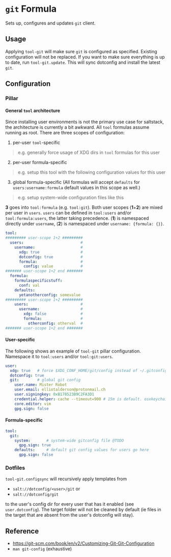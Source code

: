# `git` Formula
Sets up, configures and updates `git` client.

## Usage
Applying `tool-git` will make sure `git` is configured as specified. Existing configuration will not be replaced. If you want to make sure everything is up to date, run `tool-git.update`. This will sync dotconfig and install the latest `git`.

## Configuration
### Pillar
#### General `tool` architecture
Since installing user environments is not the primary use case for saltstack, the architecture is currently a bit awkward. All `tool` formulas assume running as root. There are three scopes of configuration:
1. per-user `tool`-specific
  > e.g. generally force usage of XDG dirs in `tool` formulas for this user
2. per-user formula-specific
  > e.g. setup this tool with the following configuration values for this user
3. global formula-specific (All formulas will accept `defaults` for `users:username:formula` default values in this scope as well.)
  > e.g. setup system-wide configuration files like this

**3** goes into `tool:formula` (e.g. `tool:git`). Both user scopes (**1**+**2**) are mixed per user in `users`. `users` can be defined in `tool:users` and/or `tool:formula:users`, the latter taking precedence. (**1**) is namespaced directly under `username`, (**2**) is namespaced under `username: {formula: {}}`.

```yaml
tool:
######### user-scope 1+2 #########
  users:                         #
    username:                    #
      xdg: true                  #
      dotconfig: true            #
      formula:                   #
        config: value            #
####### user-scope 1+2 end #######
  formula:
    formulaspecificstuff:
      conf: val
    defaults:
      yetanotherconfig: somevalue
######### user-scope 1+2 #########
    users:                       #
      username:                  #
        xdg: false               #
        formula:                 #
          otherconfig: otherval  #
####### user-scope 1+2 end #######
```


#### User-specific
The following shows an example of `tool-git` pillar configuration. Namespace it to `tool:users` and/or `tool:git:users`.
```yaml
user:
  xdg: true   # force $XDG_CONF_HOME/git/config instead of ~/.gitconfig
  dotconfig: true
  git:        # global git config
    user.name: Mister Robot
    user.email: elliotalderson@protonmail.ch
    user.signingkey: 0xB178523B9C2FA3D1
    credential.helper: cache --timeout=900 # 15m is default. osxkeychain on macos, manager on windows, many more to discover
    core.editor: vim
    gpg.sign: false
```

#### Formula-specific
```yaml
tool:
  git:
    system:       # system-wide gitconfig file @TODO
      gpg.sign: true
    defaults:     # default git config values for users go here
      gpg.sign: false
```

### Dotfiles
`tool-git.configsync` will recursively apply templates from 

- `salt://dotconfig/<user>/git` or
- `salt://dotconfig/git`

to the user's config dir for every user that has it enabled (see `user.dotconfig`). The target folder will not be cleaned by default (ie files in the target that are absent from the user's dotconfig will stay).

## Reference
* https://git-scm.com/book/en/v2/Customizing-Git-Git-Configuration
* `man git-config` (exhaustive)
